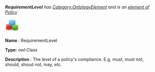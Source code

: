 ___RequirementLevel__ 
 has
 [Category:OntologyElement](../../Category/OntologyElement "Category:OntologyElement") 
 and is an
 [element of](../../Property/ElementOf "Property:ElementOf") 
[Policy](../../Submissions/Policy "Submissions:Policy")_




  





[![Class](../public/images/thumb/2/27/Class.gif/45px-Class.gif)](../../Image/Class.gif "Class")


__Name__ 
 : RequirementLevel
 



__Type:__ 
 owl:Class
 



__Description__ 
 : The level of a policy's compliance. E.g. must, must not, should, shoud not, may, etc.